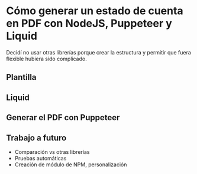 # Cómo generar un estado de cuenta en PDF con NodeJS, Puppeteer y Liquid

Decidí no usar otras librerías porque crear la estructura y permitir que fuera flexible
hubiera sido complicado.

## Plantilla

## Liquid

## Generar el PDF con Puppeteer

## Trabajo a futuro

- Comparación vs otras librerías
- Pruebas automáticas
- Creación de módulo de NPM, personalización

